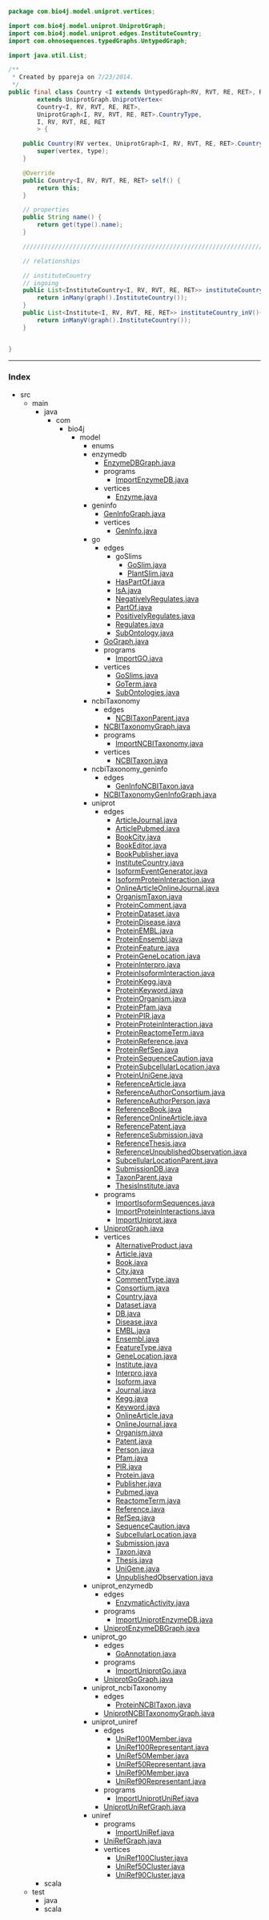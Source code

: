 
```java
package com.bio4j.model.uniprot.vertices;

import com.bio4j.model.uniprot.UniprotGraph;
import com.bio4j.model.uniprot.edges.InstituteCountry;
import com.ohnosequences.typedGraphs.UntypedGraph;

import java.util.List;

/**
 * Created by ppareja on 7/23/2014.
 */
public final class Country <I extends UntypedGraph<RV, RVT, RE, RET>, RV, RVT, RE, RET>
		extends UniprotGraph.UniprotVertex<
		Country<I, RV, RVT, RE, RET>,
		UniprotGraph<I, RV, RVT, RE, RET>.CountryType,
		I, RV, RVT, RE, RET
		> {

	public Country(RV vertex, UniprotGraph<I, RV, RVT, RE, RET>.CountryType type) {
		super(vertex, type);
	}

	@Override
	public Country<I, RV, RVT, RE, RET> self() {
		return this;
	}

	// properties
	public String name() {
		return get(type().name);
	}

	//////////////////////////////////////////////////////////////////////////////////////////////

	// relationships

	// instituteCountry
	// ingoing
	public List<InstituteCountry<I, RV, RVT, RE, RET>> instituteCountry_in(){
		return inMany(graph().InstituteCountry());
	}
	public List<Institute<I, RV, RVT, RE, RET>> instituteCountry_inV(){
		return inManyV(graph().InstituteCountry());
	}


}

```


------

### Index

+ src
  + main
    + java
      + com
        + bio4j
          + model
            + enums
            + enzymedb
              + [EnzymeDBGraph.java][main\java\com\bio4j\model\enzymedb\EnzymeDBGraph.java]
              + programs
                + [ImportEnzymeDB.java][main\java\com\bio4j\model\enzymedb\programs\ImportEnzymeDB.java]
              + vertices
                + [Enzyme.java][main\java\com\bio4j\model\enzymedb\vertices\Enzyme.java]
            + geninfo
              + [GenInfoGraph.java][main\java\com\bio4j\model\geninfo\GenInfoGraph.java]
              + vertices
                + [GenInfo.java][main\java\com\bio4j\model\geninfo\vertices\GenInfo.java]
            + go
              + edges
                + goSlims
                  + [GoSlim.java][main\java\com\bio4j\model\go\edges\goSlims\GoSlim.java]
                  + [PlantSlim.java][main\java\com\bio4j\model\go\edges\goSlims\PlantSlim.java]
                + [HasPartOf.java][main\java\com\bio4j\model\go\edges\HasPartOf.java]
                + [IsA.java][main\java\com\bio4j\model\go\edges\IsA.java]
                + [NegativelyRegulates.java][main\java\com\bio4j\model\go\edges\NegativelyRegulates.java]
                + [PartOf.java][main\java\com\bio4j\model\go\edges\PartOf.java]
                + [PositivelyRegulates.java][main\java\com\bio4j\model\go\edges\PositivelyRegulates.java]
                + [Regulates.java][main\java\com\bio4j\model\go\edges\Regulates.java]
                + [SubOntology.java][main\java\com\bio4j\model\go\edges\SubOntology.java]
              + [GoGraph.java][main\java\com\bio4j\model\go\GoGraph.java]
              + programs
                + [ImportGO.java][main\java\com\bio4j\model\go\programs\ImportGO.java]
              + vertices
                + [GoSlims.java][main\java\com\bio4j\model\go\vertices\GoSlims.java]
                + [GoTerm.java][main\java\com\bio4j\model\go\vertices\GoTerm.java]
                + [SubOntologies.java][main\java\com\bio4j\model\go\vertices\SubOntologies.java]
            + ncbiTaxonomy
              + edges
                + [NCBITaxonParent.java][main\java\com\bio4j\model\ncbiTaxonomy\edges\NCBITaxonParent.java]
              + [NCBITaxonomyGraph.java][main\java\com\bio4j\model\ncbiTaxonomy\NCBITaxonomyGraph.java]
              + programs
                + [ImportNCBITaxonomy.java][main\java\com\bio4j\model\ncbiTaxonomy\programs\ImportNCBITaxonomy.java]
              + vertices
                + [NCBITaxon.java][main\java\com\bio4j\model\ncbiTaxonomy\vertices\NCBITaxon.java]
            + ncbiTaxonomy_geninfo
              + edges
                + [GenInfoNCBITaxon.java][main\java\com\bio4j\model\ncbiTaxonomy_geninfo\edges\GenInfoNCBITaxon.java]
              + [NCBITaxonomyGenInfoGraph.java][main\java\com\bio4j\model\ncbiTaxonomy_geninfo\NCBITaxonomyGenInfoGraph.java]
            + uniprot
              + edges
                + [ArticleJournal.java][main\java\com\bio4j\model\uniprot\edges\ArticleJournal.java]
                + [ArticlePubmed.java][main\java\com\bio4j\model\uniprot\edges\ArticlePubmed.java]
                + [BookCity.java][main\java\com\bio4j\model\uniprot\edges\BookCity.java]
                + [BookEditor.java][main\java\com\bio4j\model\uniprot\edges\BookEditor.java]
                + [BookPublisher.java][main\java\com\bio4j\model\uniprot\edges\BookPublisher.java]
                + [InstituteCountry.java][main\java\com\bio4j\model\uniprot\edges\InstituteCountry.java]
                + [IsoformEventGenerator.java][main\java\com\bio4j\model\uniprot\edges\IsoformEventGenerator.java]
                + [IsoformProteinInteraction.java][main\java\com\bio4j\model\uniprot\edges\IsoformProteinInteraction.java]
                + [OnlineArticleOnlineJournal.java][main\java\com\bio4j\model\uniprot\edges\OnlineArticleOnlineJournal.java]
                + [OrganismTaxon.java][main\java\com\bio4j\model\uniprot\edges\OrganismTaxon.java]
                + [ProteinComment.java][main\java\com\bio4j\model\uniprot\edges\ProteinComment.java]
                + [ProteinDataset.java][main\java\com\bio4j\model\uniprot\edges\ProteinDataset.java]
                + [ProteinDisease.java][main\java\com\bio4j\model\uniprot\edges\ProteinDisease.java]
                + [ProteinEMBL.java][main\java\com\bio4j\model\uniprot\edges\ProteinEMBL.java]
                + [ProteinEnsembl.java][main\java\com\bio4j\model\uniprot\edges\ProteinEnsembl.java]
                + [ProteinFeature.java][main\java\com\bio4j\model\uniprot\edges\ProteinFeature.java]
                + [ProteinGeneLocation.java][main\java\com\bio4j\model\uniprot\edges\ProteinGeneLocation.java]
                + [ProteinInterpro.java][main\java\com\bio4j\model\uniprot\edges\ProteinInterpro.java]
                + [ProteinIsoformInteraction.java][main\java\com\bio4j\model\uniprot\edges\ProteinIsoformInteraction.java]
                + [ProteinKegg.java][main\java\com\bio4j\model\uniprot\edges\ProteinKegg.java]
                + [ProteinKeyword.java][main\java\com\bio4j\model\uniprot\edges\ProteinKeyword.java]
                + [ProteinOrganism.java][main\java\com\bio4j\model\uniprot\edges\ProteinOrganism.java]
                + [ProteinPfam.java][main\java\com\bio4j\model\uniprot\edges\ProteinPfam.java]
                + [ProteinPIR.java][main\java\com\bio4j\model\uniprot\edges\ProteinPIR.java]
                + [ProteinProteinInteraction.java][main\java\com\bio4j\model\uniprot\edges\ProteinProteinInteraction.java]
                + [ProteinReactomeTerm.java][main\java\com\bio4j\model\uniprot\edges\ProteinReactomeTerm.java]
                + [ProteinReference.java][main\java\com\bio4j\model\uniprot\edges\ProteinReference.java]
                + [ProteinRefSeq.java][main\java\com\bio4j\model\uniprot\edges\ProteinRefSeq.java]
                + [ProteinSequenceCaution.java][main\java\com\bio4j\model\uniprot\edges\ProteinSequenceCaution.java]
                + [ProteinSubcellularLocation.java][main\java\com\bio4j\model\uniprot\edges\ProteinSubcellularLocation.java]
                + [ProteinUniGene.java][main\java\com\bio4j\model\uniprot\edges\ProteinUniGene.java]
                + [ReferenceArticle.java][main\java\com\bio4j\model\uniprot\edges\ReferenceArticle.java]
                + [ReferenceAuthorConsortium.java][main\java\com\bio4j\model\uniprot\edges\ReferenceAuthorConsortium.java]
                + [ReferenceAuthorPerson.java][main\java\com\bio4j\model\uniprot\edges\ReferenceAuthorPerson.java]
                + [ReferenceBook.java][main\java\com\bio4j\model\uniprot\edges\ReferenceBook.java]
                + [ReferenceOnlineArticle.java][main\java\com\bio4j\model\uniprot\edges\ReferenceOnlineArticle.java]
                + [ReferencePatent.java][main\java\com\bio4j\model\uniprot\edges\ReferencePatent.java]
                + [ReferenceSubmission.java][main\java\com\bio4j\model\uniprot\edges\ReferenceSubmission.java]
                + [ReferenceThesis.java][main\java\com\bio4j\model\uniprot\edges\ReferenceThesis.java]
                + [ReferenceUnpublishedObservation.java][main\java\com\bio4j\model\uniprot\edges\ReferenceUnpublishedObservation.java]
                + [SubcellularLocationParent.java][main\java\com\bio4j\model\uniprot\edges\SubcellularLocationParent.java]
                + [SubmissionDB.java][main\java\com\bio4j\model\uniprot\edges\SubmissionDB.java]
                + [TaxonParent.java][main\java\com\bio4j\model\uniprot\edges\TaxonParent.java]
                + [ThesisInstitute.java][main\java\com\bio4j\model\uniprot\edges\ThesisInstitute.java]
              + programs
                + [ImportIsoformSequences.java][main\java\com\bio4j\model\uniprot\programs\ImportIsoformSequences.java]
                + [ImportProteinInteractions.java][main\java\com\bio4j\model\uniprot\programs\ImportProteinInteractions.java]
                + [ImportUniprot.java][main\java\com\bio4j\model\uniprot\programs\ImportUniprot.java]
              + [UniprotGraph.java][main\java\com\bio4j\model\uniprot\UniprotGraph.java]
              + vertices
                + [AlternativeProduct.java][main\java\com\bio4j\model\uniprot\vertices\AlternativeProduct.java]
                + [Article.java][main\java\com\bio4j\model\uniprot\vertices\Article.java]
                + [Book.java][main\java\com\bio4j\model\uniprot\vertices\Book.java]
                + [City.java][main\java\com\bio4j\model\uniprot\vertices\City.java]
                + [CommentType.java][main\java\com\bio4j\model\uniprot\vertices\CommentType.java]
                + [Consortium.java][main\java\com\bio4j\model\uniprot\vertices\Consortium.java]
                + [Country.java][main\java\com\bio4j\model\uniprot\vertices\Country.java]
                + [Dataset.java][main\java\com\bio4j\model\uniprot\vertices\Dataset.java]
                + [DB.java][main\java\com\bio4j\model\uniprot\vertices\DB.java]
                + [Disease.java][main\java\com\bio4j\model\uniprot\vertices\Disease.java]
                + [EMBL.java][main\java\com\bio4j\model\uniprot\vertices\EMBL.java]
                + [Ensembl.java][main\java\com\bio4j\model\uniprot\vertices\Ensembl.java]
                + [FeatureType.java][main\java\com\bio4j\model\uniprot\vertices\FeatureType.java]
                + [GeneLocation.java][main\java\com\bio4j\model\uniprot\vertices\GeneLocation.java]
                + [Institute.java][main\java\com\bio4j\model\uniprot\vertices\Institute.java]
                + [Interpro.java][main\java\com\bio4j\model\uniprot\vertices\Interpro.java]
                + [Isoform.java][main\java\com\bio4j\model\uniprot\vertices\Isoform.java]
                + [Journal.java][main\java\com\bio4j\model\uniprot\vertices\Journal.java]
                + [Kegg.java][main\java\com\bio4j\model\uniprot\vertices\Kegg.java]
                + [Keyword.java][main\java\com\bio4j\model\uniprot\vertices\Keyword.java]
                + [OnlineArticle.java][main\java\com\bio4j\model\uniprot\vertices\OnlineArticle.java]
                + [OnlineJournal.java][main\java\com\bio4j\model\uniprot\vertices\OnlineJournal.java]
                + [Organism.java][main\java\com\bio4j\model\uniprot\vertices\Organism.java]
                + [Patent.java][main\java\com\bio4j\model\uniprot\vertices\Patent.java]
                + [Person.java][main\java\com\bio4j\model\uniprot\vertices\Person.java]
                + [Pfam.java][main\java\com\bio4j\model\uniprot\vertices\Pfam.java]
                + [PIR.java][main\java\com\bio4j\model\uniprot\vertices\PIR.java]
                + [Protein.java][main\java\com\bio4j\model\uniprot\vertices\Protein.java]
                + [Publisher.java][main\java\com\bio4j\model\uniprot\vertices\Publisher.java]
                + [Pubmed.java][main\java\com\bio4j\model\uniprot\vertices\Pubmed.java]
                + [ReactomeTerm.java][main\java\com\bio4j\model\uniprot\vertices\ReactomeTerm.java]
                + [Reference.java][main\java\com\bio4j\model\uniprot\vertices\Reference.java]
                + [RefSeq.java][main\java\com\bio4j\model\uniprot\vertices\RefSeq.java]
                + [SequenceCaution.java][main\java\com\bio4j\model\uniprot\vertices\SequenceCaution.java]
                + [SubcellularLocation.java][main\java\com\bio4j\model\uniprot\vertices\SubcellularLocation.java]
                + [Submission.java][main\java\com\bio4j\model\uniprot\vertices\Submission.java]
                + [Taxon.java][main\java\com\bio4j\model\uniprot\vertices\Taxon.java]
                + [Thesis.java][main\java\com\bio4j\model\uniprot\vertices\Thesis.java]
                + [UniGene.java][main\java\com\bio4j\model\uniprot\vertices\UniGene.java]
                + [UnpublishedObservation.java][main\java\com\bio4j\model\uniprot\vertices\UnpublishedObservation.java]
            + uniprot_enzymedb
              + edges
                + [EnzymaticActivity.java][main\java\com\bio4j\model\uniprot_enzymedb\edges\EnzymaticActivity.java]
              + programs
                + [ImportUniprotEnzymeDB.java][main\java\com\bio4j\model\uniprot_enzymedb\programs\ImportUniprotEnzymeDB.java]
              + [UniprotEnzymeDBGraph.java][main\java\com\bio4j\model\uniprot_enzymedb\UniprotEnzymeDBGraph.java]
            + uniprot_go
              + edges
                + [GoAnnotation.java][main\java\com\bio4j\model\uniprot_go\edges\GoAnnotation.java]
              + programs
                + [ImportUniprotGo.java][main\java\com\bio4j\model\uniprot_go\programs\ImportUniprotGo.java]
              + [UniprotGoGraph.java][main\java\com\bio4j\model\uniprot_go\UniprotGoGraph.java]
            + uniprot_ncbiTaxonomy
              + edges
                + [ProteinNCBITaxon.java][main\java\com\bio4j\model\uniprot_ncbiTaxonomy\edges\ProteinNCBITaxon.java]
              + [UniprotNCBITaxonomyGraph.java][main\java\com\bio4j\model\uniprot_ncbiTaxonomy\UniprotNCBITaxonomyGraph.java]
            + uniprot_uniref
              + edges
                + [UniRef100Member.java][main\java\com\bio4j\model\uniprot_uniref\edges\UniRef100Member.java]
                + [UniRef100Representant.java][main\java\com\bio4j\model\uniprot_uniref\edges\UniRef100Representant.java]
                + [UniRef50Member.java][main\java\com\bio4j\model\uniprot_uniref\edges\UniRef50Member.java]
                + [UniRef50Representant.java][main\java\com\bio4j\model\uniprot_uniref\edges\UniRef50Representant.java]
                + [UniRef90Member.java][main\java\com\bio4j\model\uniprot_uniref\edges\UniRef90Member.java]
                + [UniRef90Representant.java][main\java\com\bio4j\model\uniprot_uniref\edges\UniRef90Representant.java]
              + programs
                + [ImportUniprotUniRef.java][main\java\com\bio4j\model\uniprot_uniref\programs\ImportUniprotUniRef.java]
              + [UniprotUniRefGraph.java][main\java\com\bio4j\model\uniprot_uniref\UniprotUniRefGraph.java]
            + uniref
              + programs
                + [ImportUniRef.java][main\java\com\bio4j\model\uniref\programs\ImportUniRef.java]
              + [UniRefGraph.java][main\java\com\bio4j\model\uniref\UniRefGraph.java]
              + vertices
                + [UniRef100Cluster.java][main\java\com\bio4j\model\uniref\vertices\UniRef100Cluster.java]
                + [UniRef50Cluster.java][main\java\com\bio4j\model\uniref\vertices\UniRef50Cluster.java]
                + [UniRef90Cluster.java][main\java\com\bio4j\model\uniref\vertices\UniRef90Cluster.java]
    + scala
  + test
    + java
    + scala

[main\java\com\bio4j\model\enzymedb\EnzymeDBGraph.java]: ..\..\enzymedb\EnzymeDBGraph.java.md
[main\java\com\bio4j\model\enzymedb\programs\ImportEnzymeDB.java]: ..\..\enzymedb\programs\ImportEnzymeDB.java.md
[main\java\com\bio4j\model\enzymedb\vertices\Enzyme.java]: ..\..\enzymedb\vertices\Enzyme.java.md
[main\java\com\bio4j\model\geninfo\GenInfoGraph.java]: ..\..\geninfo\GenInfoGraph.java.md
[main\java\com\bio4j\model\geninfo\vertices\GenInfo.java]: ..\..\geninfo\vertices\GenInfo.java.md
[main\java\com\bio4j\model\go\edges\goSlims\GoSlim.java]: ..\..\go\edges\goSlims\GoSlim.java.md
[main\java\com\bio4j\model\go\edges\goSlims\PlantSlim.java]: ..\..\go\edges\goSlims\PlantSlim.java.md
[main\java\com\bio4j\model\go\edges\HasPartOf.java]: ..\..\go\edges\HasPartOf.java.md
[main\java\com\bio4j\model\go\edges\IsA.java]: ..\..\go\edges\IsA.java.md
[main\java\com\bio4j\model\go\edges\NegativelyRegulates.java]: ..\..\go\edges\NegativelyRegulates.java.md
[main\java\com\bio4j\model\go\edges\PartOf.java]: ..\..\go\edges\PartOf.java.md
[main\java\com\bio4j\model\go\edges\PositivelyRegulates.java]: ..\..\go\edges\PositivelyRegulates.java.md
[main\java\com\bio4j\model\go\edges\Regulates.java]: ..\..\go\edges\Regulates.java.md
[main\java\com\bio4j\model\go\edges\SubOntology.java]: ..\..\go\edges\SubOntology.java.md
[main\java\com\bio4j\model\go\GoGraph.java]: ..\..\go\GoGraph.java.md
[main\java\com\bio4j\model\go\programs\ImportGO.java]: ..\..\go\programs\ImportGO.java.md
[main\java\com\bio4j\model\go\vertices\GoSlims.java]: ..\..\go\vertices\GoSlims.java.md
[main\java\com\bio4j\model\go\vertices\GoTerm.java]: ..\..\go\vertices\GoTerm.java.md
[main\java\com\bio4j\model\go\vertices\SubOntologies.java]: ..\..\go\vertices\SubOntologies.java.md
[main\java\com\bio4j\model\ncbiTaxonomy\edges\NCBITaxonParent.java]: ..\..\ncbiTaxonomy\edges\NCBITaxonParent.java.md
[main\java\com\bio4j\model\ncbiTaxonomy\NCBITaxonomyGraph.java]: ..\..\ncbiTaxonomy\NCBITaxonomyGraph.java.md
[main\java\com\bio4j\model\ncbiTaxonomy\programs\ImportNCBITaxonomy.java]: ..\..\ncbiTaxonomy\programs\ImportNCBITaxonomy.java.md
[main\java\com\bio4j\model\ncbiTaxonomy\vertices\NCBITaxon.java]: ..\..\ncbiTaxonomy\vertices\NCBITaxon.java.md
[main\java\com\bio4j\model\ncbiTaxonomy_geninfo\edges\GenInfoNCBITaxon.java]: ..\..\ncbiTaxonomy_geninfo\edges\GenInfoNCBITaxon.java.md
[main\java\com\bio4j\model\ncbiTaxonomy_geninfo\NCBITaxonomyGenInfoGraph.java]: ..\..\ncbiTaxonomy_geninfo\NCBITaxonomyGenInfoGraph.java.md
[main\java\com\bio4j\model\uniprot\edges\ArticleJournal.java]: ..\edges\ArticleJournal.java.md
[main\java\com\bio4j\model\uniprot\edges\ArticlePubmed.java]: ..\edges\ArticlePubmed.java.md
[main\java\com\bio4j\model\uniprot\edges\BookCity.java]: ..\edges\BookCity.java.md
[main\java\com\bio4j\model\uniprot\edges\BookEditor.java]: ..\edges\BookEditor.java.md
[main\java\com\bio4j\model\uniprot\edges\BookPublisher.java]: ..\edges\BookPublisher.java.md
[main\java\com\bio4j\model\uniprot\edges\InstituteCountry.java]: ..\edges\InstituteCountry.java.md
[main\java\com\bio4j\model\uniprot\edges\IsoformEventGenerator.java]: ..\edges\IsoformEventGenerator.java.md
[main\java\com\bio4j\model\uniprot\edges\IsoformProteinInteraction.java]: ..\edges\IsoformProteinInteraction.java.md
[main\java\com\bio4j\model\uniprot\edges\OnlineArticleOnlineJournal.java]: ..\edges\OnlineArticleOnlineJournal.java.md
[main\java\com\bio4j\model\uniprot\edges\OrganismTaxon.java]: ..\edges\OrganismTaxon.java.md
[main\java\com\bio4j\model\uniprot\edges\ProteinComment.java]: ..\edges\ProteinComment.java.md
[main\java\com\bio4j\model\uniprot\edges\ProteinDataset.java]: ..\edges\ProteinDataset.java.md
[main\java\com\bio4j\model\uniprot\edges\ProteinDisease.java]: ..\edges\ProteinDisease.java.md
[main\java\com\bio4j\model\uniprot\edges\ProteinEMBL.java]: ..\edges\ProteinEMBL.java.md
[main\java\com\bio4j\model\uniprot\edges\ProteinEnsembl.java]: ..\edges\ProteinEnsembl.java.md
[main\java\com\bio4j\model\uniprot\edges\ProteinFeature.java]: ..\edges\ProteinFeature.java.md
[main\java\com\bio4j\model\uniprot\edges\ProteinGeneLocation.java]: ..\edges\ProteinGeneLocation.java.md
[main\java\com\bio4j\model\uniprot\edges\ProteinInterpro.java]: ..\edges\ProteinInterpro.java.md
[main\java\com\bio4j\model\uniprot\edges\ProteinIsoformInteraction.java]: ..\edges\ProteinIsoformInteraction.java.md
[main\java\com\bio4j\model\uniprot\edges\ProteinKegg.java]: ..\edges\ProteinKegg.java.md
[main\java\com\bio4j\model\uniprot\edges\ProteinKeyword.java]: ..\edges\ProteinKeyword.java.md
[main\java\com\bio4j\model\uniprot\edges\ProteinOrganism.java]: ..\edges\ProteinOrganism.java.md
[main\java\com\bio4j\model\uniprot\edges\ProteinPfam.java]: ..\edges\ProteinPfam.java.md
[main\java\com\bio4j\model\uniprot\edges\ProteinPIR.java]: ..\edges\ProteinPIR.java.md
[main\java\com\bio4j\model\uniprot\edges\ProteinProteinInteraction.java]: ..\edges\ProteinProteinInteraction.java.md
[main\java\com\bio4j\model\uniprot\edges\ProteinReactomeTerm.java]: ..\edges\ProteinReactomeTerm.java.md
[main\java\com\bio4j\model\uniprot\edges\ProteinReference.java]: ..\edges\ProteinReference.java.md
[main\java\com\bio4j\model\uniprot\edges\ProteinRefSeq.java]: ..\edges\ProteinRefSeq.java.md
[main\java\com\bio4j\model\uniprot\edges\ProteinSequenceCaution.java]: ..\edges\ProteinSequenceCaution.java.md
[main\java\com\bio4j\model\uniprot\edges\ProteinSubcellularLocation.java]: ..\edges\ProteinSubcellularLocation.java.md
[main\java\com\bio4j\model\uniprot\edges\ProteinUniGene.java]: ..\edges\ProteinUniGene.java.md
[main\java\com\bio4j\model\uniprot\edges\ReferenceArticle.java]: ..\edges\ReferenceArticle.java.md
[main\java\com\bio4j\model\uniprot\edges\ReferenceAuthorConsortium.java]: ..\edges\ReferenceAuthorConsortium.java.md
[main\java\com\bio4j\model\uniprot\edges\ReferenceAuthorPerson.java]: ..\edges\ReferenceAuthorPerson.java.md
[main\java\com\bio4j\model\uniprot\edges\ReferenceBook.java]: ..\edges\ReferenceBook.java.md
[main\java\com\bio4j\model\uniprot\edges\ReferenceOnlineArticle.java]: ..\edges\ReferenceOnlineArticle.java.md
[main\java\com\bio4j\model\uniprot\edges\ReferencePatent.java]: ..\edges\ReferencePatent.java.md
[main\java\com\bio4j\model\uniprot\edges\ReferenceSubmission.java]: ..\edges\ReferenceSubmission.java.md
[main\java\com\bio4j\model\uniprot\edges\ReferenceThesis.java]: ..\edges\ReferenceThesis.java.md
[main\java\com\bio4j\model\uniprot\edges\ReferenceUnpublishedObservation.java]: ..\edges\ReferenceUnpublishedObservation.java.md
[main\java\com\bio4j\model\uniprot\edges\SubcellularLocationParent.java]: ..\edges\SubcellularLocationParent.java.md
[main\java\com\bio4j\model\uniprot\edges\SubmissionDB.java]: ..\edges\SubmissionDB.java.md
[main\java\com\bio4j\model\uniprot\edges\TaxonParent.java]: ..\edges\TaxonParent.java.md
[main\java\com\bio4j\model\uniprot\edges\ThesisInstitute.java]: ..\edges\ThesisInstitute.java.md
[main\java\com\bio4j\model\uniprot\programs\ImportIsoformSequences.java]: ..\programs\ImportIsoformSequences.java.md
[main\java\com\bio4j\model\uniprot\programs\ImportProteinInteractions.java]: ..\programs\ImportProteinInteractions.java.md
[main\java\com\bio4j\model\uniprot\programs\ImportUniprot.java]: ..\programs\ImportUniprot.java.md
[main\java\com\bio4j\model\uniprot\UniprotGraph.java]: ..\UniprotGraph.java.md
[main\java\com\bio4j\model\uniprot\vertices\AlternativeProduct.java]: AlternativeProduct.java.md
[main\java\com\bio4j\model\uniprot\vertices\Article.java]: Article.java.md
[main\java\com\bio4j\model\uniprot\vertices\Book.java]: Book.java.md
[main\java\com\bio4j\model\uniprot\vertices\City.java]: City.java.md
[main\java\com\bio4j\model\uniprot\vertices\CommentType.java]: CommentType.java.md
[main\java\com\bio4j\model\uniprot\vertices\Consortium.java]: Consortium.java.md
[main\java\com\bio4j\model\uniprot\vertices\Country.java]: Country.java.md
[main\java\com\bio4j\model\uniprot\vertices\Dataset.java]: Dataset.java.md
[main\java\com\bio4j\model\uniprot\vertices\DB.java]: DB.java.md
[main\java\com\bio4j\model\uniprot\vertices\Disease.java]: Disease.java.md
[main\java\com\bio4j\model\uniprot\vertices\EMBL.java]: EMBL.java.md
[main\java\com\bio4j\model\uniprot\vertices\Ensembl.java]: Ensembl.java.md
[main\java\com\bio4j\model\uniprot\vertices\FeatureType.java]: FeatureType.java.md
[main\java\com\bio4j\model\uniprot\vertices\GeneLocation.java]: GeneLocation.java.md
[main\java\com\bio4j\model\uniprot\vertices\Institute.java]: Institute.java.md
[main\java\com\bio4j\model\uniprot\vertices\Interpro.java]: Interpro.java.md
[main\java\com\bio4j\model\uniprot\vertices\Isoform.java]: Isoform.java.md
[main\java\com\bio4j\model\uniprot\vertices\Journal.java]: Journal.java.md
[main\java\com\bio4j\model\uniprot\vertices\Kegg.java]: Kegg.java.md
[main\java\com\bio4j\model\uniprot\vertices\Keyword.java]: Keyword.java.md
[main\java\com\bio4j\model\uniprot\vertices\OnlineArticle.java]: OnlineArticle.java.md
[main\java\com\bio4j\model\uniprot\vertices\OnlineJournal.java]: OnlineJournal.java.md
[main\java\com\bio4j\model\uniprot\vertices\Organism.java]: Organism.java.md
[main\java\com\bio4j\model\uniprot\vertices\Patent.java]: Patent.java.md
[main\java\com\bio4j\model\uniprot\vertices\Person.java]: Person.java.md
[main\java\com\bio4j\model\uniprot\vertices\Pfam.java]: Pfam.java.md
[main\java\com\bio4j\model\uniprot\vertices\PIR.java]: PIR.java.md
[main\java\com\bio4j\model\uniprot\vertices\Protein.java]: Protein.java.md
[main\java\com\bio4j\model\uniprot\vertices\Publisher.java]: Publisher.java.md
[main\java\com\bio4j\model\uniprot\vertices\Pubmed.java]: Pubmed.java.md
[main\java\com\bio4j\model\uniprot\vertices\ReactomeTerm.java]: ReactomeTerm.java.md
[main\java\com\bio4j\model\uniprot\vertices\Reference.java]: Reference.java.md
[main\java\com\bio4j\model\uniprot\vertices\RefSeq.java]: RefSeq.java.md
[main\java\com\bio4j\model\uniprot\vertices\SequenceCaution.java]: SequenceCaution.java.md
[main\java\com\bio4j\model\uniprot\vertices\SubcellularLocation.java]: SubcellularLocation.java.md
[main\java\com\bio4j\model\uniprot\vertices\Submission.java]: Submission.java.md
[main\java\com\bio4j\model\uniprot\vertices\Taxon.java]: Taxon.java.md
[main\java\com\bio4j\model\uniprot\vertices\Thesis.java]: Thesis.java.md
[main\java\com\bio4j\model\uniprot\vertices\UniGene.java]: UniGene.java.md
[main\java\com\bio4j\model\uniprot\vertices\UnpublishedObservation.java]: UnpublishedObservation.java.md
[main\java\com\bio4j\model\uniprot_enzymedb\edges\EnzymaticActivity.java]: ..\..\uniprot_enzymedb\edges\EnzymaticActivity.java.md
[main\java\com\bio4j\model\uniprot_enzymedb\programs\ImportUniprotEnzymeDB.java]: ..\..\uniprot_enzymedb\programs\ImportUniprotEnzymeDB.java.md
[main\java\com\bio4j\model\uniprot_enzymedb\UniprotEnzymeDBGraph.java]: ..\..\uniprot_enzymedb\UniprotEnzymeDBGraph.java.md
[main\java\com\bio4j\model\uniprot_go\edges\GoAnnotation.java]: ..\..\uniprot_go\edges\GoAnnotation.java.md
[main\java\com\bio4j\model\uniprot_go\programs\ImportUniprotGo.java]: ..\..\uniprot_go\programs\ImportUniprotGo.java.md
[main\java\com\bio4j\model\uniprot_go\UniprotGoGraph.java]: ..\..\uniprot_go\UniprotGoGraph.java.md
[main\java\com\bio4j\model\uniprot_ncbiTaxonomy\edges\ProteinNCBITaxon.java]: ..\..\uniprot_ncbiTaxonomy\edges\ProteinNCBITaxon.java.md
[main\java\com\bio4j\model\uniprot_ncbiTaxonomy\UniprotNCBITaxonomyGraph.java]: ..\..\uniprot_ncbiTaxonomy\UniprotNCBITaxonomyGraph.java.md
[main\java\com\bio4j\model\uniprot_uniref\edges\UniRef100Member.java]: ..\..\uniprot_uniref\edges\UniRef100Member.java.md
[main\java\com\bio4j\model\uniprot_uniref\edges\UniRef100Representant.java]: ..\..\uniprot_uniref\edges\UniRef100Representant.java.md
[main\java\com\bio4j\model\uniprot_uniref\edges\UniRef50Member.java]: ..\..\uniprot_uniref\edges\UniRef50Member.java.md
[main\java\com\bio4j\model\uniprot_uniref\edges\UniRef50Representant.java]: ..\..\uniprot_uniref\edges\UniRef50Representant.java.md
[main\java\com\bio4j\model\uniprot_uniref\edges\UniRef90Member.java]: ..\..\uniprot_uniref\edges\UniRef90Member.java.md
[main\java\com\bio4j\model\uniprot_uniref\edges\UniRef90Representant.java]: ..\..\uniprot_uniref\edges\UniRef90Representant.java.md
[main\java\com\bio4j\model\uniprot_uniref\programs\ImportUniprotUniRef.java]: ..\..\uniprot_uniref\programs\ImportUniprotUniRef.java.md
[main\java\com\bio4j\model\uniprot_uniref\UniprotUniRefGraph.java]: ..\..\uniprot_uniref\UniprotUniRefGraph.java.md
[main\java\com\bio4j\model\uniref\programs\ImportUniRef.java]: ..\..\uniref\programs\ImportUniRef.java.md
[main\java\com\bio4j\model\uniref\UniRefGraph.java]: ..\..\uniref\UniRefGraph.java.md
[main\java\com\bio4j\model\uniref\vertices\UniRef100Cluster.java]: ..\..\uniref\vertices\UniRef100Cluster.java.md
[main\java\com\bio4j\model\uniref\vertices\UniRef50Cluster.java]: ..\..\uniref\vertices\UniRef50Cluster.java.md
[main\java\com\bio4j\model\uniref\vertices\UniRef90Cluster.java]: ..\..\uniref\vertices\UniRef90Cluster.java.md